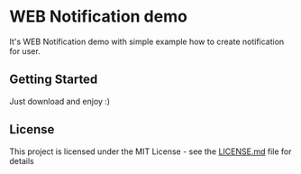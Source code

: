 # WEB Notification demo

It's WEB Notification demo with simple example how to create notification for user. 

## Getting Started

Just download and enjoy :)

## License

This project is licensed under the MIT License - see the [LICENSE.md](LICENSE.md) file for details

